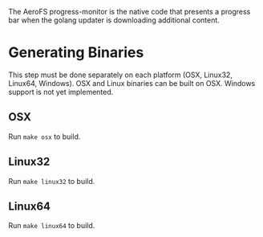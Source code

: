 The AeroFS progress-monitor is the native code that presents a progress bar
when the golang updater is downloading additional content.

# Generating Binaries

This step must be done separately on each platform (OSX, Linux32, Linux64,
Windows). OSX and Linux binaries can be built on OSX. Windows support is not yet implemented.

## OSX

Run `make osx` to build.

## Linux32

Run `make linux32` to build.

## Linux64

Run `make linux64` to build.
